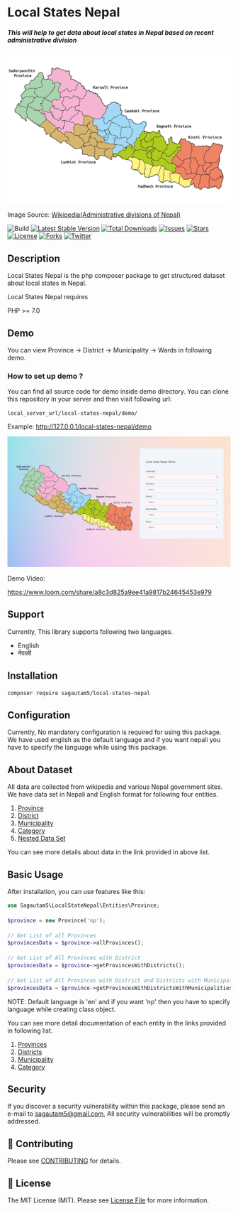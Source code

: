# Local States Nepal

##### This will help to get data about local states in Nepal based on recent administrative division

![Laravel Nepal](images/nepal-map-with-updated-province-names.png)

Image Source: [Wikipedia(Administrative divisions of Nepal)](https://simple.wikipedia.org/wiki/Administrative_divisions_of_Nepal)

![Build](https://github.com/sagautam5/local-states-nepal/workflows/CI/badge.svg)
[![Latest Stable Version](https://poser.pugx.org/sagautam5/local-states-nepal/v)](//packagist.org/packages/sagautam5/local-states-nepal)
[![Total Downloads](https://poser.pugx.org/sagautam5/local-states-nepal/downloads)](//packagist.org/packages/sagautam5/local-states-nepal)
[![Issues](https://img.shields.io/github/issues/sagautam5/local-states-nepal
)](https://github.com/sagautam5/local-states-nepal/issues) [![Stars](https://img.shields.io/github/stars/sagautam5/local-states-nepal
)](https://github.com/sagautam5/local-states-nepal/stargazers) 
[![License](https://img.shields.io/github/license/sagautam5/local-states-nepal)](https://github.com/sagautam5/local-states-nepal/blob/master/LICENSE) 
[![Forks](https://img.shields.io/github/forks/sagautam5/local-states-nepal
)](https://github.com/sagautam5/local-states-nepal/network/members) 
[![Twitter](https://img.shields.io/twitter/url?url=https%3A%2F%2Fgithub.com%2Fsagautam5%2Flocal-states-nepal
)](https://twitter.com/intent/tweet?text=Wow:&url=https%3A%2F%2Fgithub.com%2Fsagautam5%2Flocal-states-nepal)

## Description

  Local States Nepal is the php composer package to get structured dataset about local states in Nepal.  
  
  Local States Nepal requires 
  
  PHP >= 7.0
  
## Demo

You can view Province -> District -> Municipality -> Wards in following demo.

<!-- Demo URL(English): https://stacklearning.com/local-state-demo  
Demo URL(नेपाली): https://stacklearning.com/local-state-demo-np -->

### How to set up demo ?
You can find all source code for demo inside demo directory. You can clone this repository in your server and then visit following url:

`local_server_url/local-states-nepal/demo/`

Example: http://127.0.0.1/local-states-nepal/demo

![Laravel Nepal](demo/assets/images/demo-page-latest.png)

Demo Video:

https://www.loom.com/share/a8c3d825a9ee41a9817b24645453e979
    
## Support

Currently, This library supports following two languages.

- English 
- नेपाली
   
## Installation

```sh
composer require sagautam5/local-states-nepal
```

## Configuration

Currently, No mandatory configuration is required for using this package. We have used english as the default language and if you want nepali you have to specify the language while using this package.

## About Dataset
All data are collected from wikipedia and various Nepal government sites. We have data set in Nepali and English format for following four entities.

1. [Province](./docs/dataset/Province.md)
2. [District](./docs/dataset/District.md)
3. [Municipality](./docs/dataset/Municipality.md)
4. [Category](./docs/dataset/Category.md)
5. [Nested Data Set](./docs/dataset/NestedData.md)

You can see more details about data in the link provided in above list.

## Basic Usage

After installation, you can use features like this:

```php
use Sagautam5\LocalStateNepal\Entities\Province;

$province = new Province('np');

// Get List of all Provinces
$provincesData = $province->allProvinces();

// Get List of All Provinces with District
$provincesData = $province->getProvincesWithDistricts();

// Get List of All Provinces with District and Districts with Municipalities
$provincesData = $province->getProvincesWithDistrictsWithMunicipalities();
``` 

NOTE: Default language is 'en' and if you want 'np' then you have to specify language while creating class object.

You can see more detail documentation of each entity in the links provided in following list.

1. [Provinces](./docs/usage/Province.md)
2. [Districts](./docs/usage/District.md)
3. [Municipality](./docs/usage/Municipality.md)
4. [Category](./docs/usage/Category.md)

## Security

If you discover a security vulnerability within this package, please send an e-mail to sagautam5@gmail.com, All security vulnerabilities will be promptly addressed.

## 🤝 Contributing

Please see [CONTRIBUTING](CONTRIBUTING.md) for details.

## 📄 License

The MIT License (MIT). Please see [License File](LICENSE) for more information.

